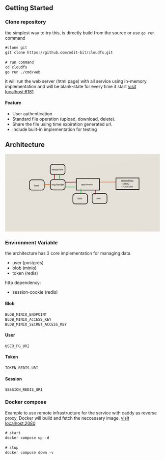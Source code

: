  ## Getting Started
### Clone repository
the simplest way to try this, is directly build from the source or use `go run` command

```shell
#clone git
git clone https://github.com/odit-bit/cloudfs.git

# run command
cd cloudfs
go run ./cmd/web 
```
it will run the web server (html page) with all service using in-memory implementation and will be blank-state for every time it start [visit localhost:8181 ](http://localhost:8181) 

#### Feature
- User authentication
- Standard file operation (upload, download, delete).
- Share the file using time expiration generated url.
- include built-in implementation for testing

## Architecture
<img title="a title" alt="Alt text" src="cloudfs-simple-diagram.jpg">


### Environment Variable
the architecture has 3 core implementation for managing data.
- user (postgres)
- blob (minio)
- token (redis)  

http dependency:
- session-cookie (redis)

#### Blob
```shell
BLOB_MINIO_ENDPOINT
BLOB_MINIO_ACCESS_KEY
BLOB_MINIO_SECRET_ACCESS_KEY
```
#### User
```shell
USER_PG_URI
```

#### Token
```shell
TOKEN_REDIS_URI
```

#### Session
```shell
SESSION_REDIS_URI
```

### Docker compose
Example to use remote infrastructure for the service with caddy as reverse proxy, Docker will build and fetch the neccessary image. [visit localhost:2080 ](http://localhost:2080) 
```shell
# start
docker compose up -d

# stop
docker compose down -v
```

